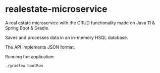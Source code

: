 # realestate-microservice

A real estate microservice with the CRUD functionality made on Java 11 & Spring Boot & Gradle.

Saves and processes data in an in-memory HSQL database.

The API implements JSON format.

Running the application:
```
./gradlew bootRun
```
